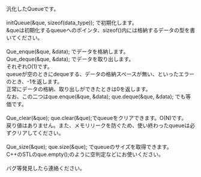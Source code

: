 汎化したQueueです。<br>
<br>
initQueue(&que, sizeof(data_type)); で初期化します。<br>
&queは初期化するqueueへのポインタ、sizeof()内には格納するデータの型を書いてください。<br>
<br>
Que_enque(&que, &data); でデータを格納します。<br>
Que_deque(&que, &data); でデータを取り出します。<br>
それぞれO(1)です。<br>
queueが空のときにdequeする、データの格納スペースが無い、といったエラーのとき、-1を返します。<br>
正常にデータの格納、取り出しができたときは0を返します。<br>
なお、この二つはque.enque(&que, &data); que.deque(&que, &data); でも等価です。<br>
<br>
Que_clear(&que); que.clear(&que);でqueueをクリアできます。O(N)です。<br>
戻り値はありません。また、メモリリークを防ぐため、使い終わったqueueは必ずクリアしてください。<br>
<br>
Que_size(&que); que.size(&que); でqueueのサイズを取得できます。<br>
C++のSTLのque.empty();のように空判定などにお使いください。<br>
<br>
バグ等発見したら連絡ください。<br>

